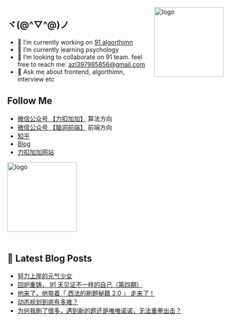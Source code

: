 <img src="https://github-readme-stats.vercel.app/api?username=azl397985856&show_icons=true" alt="logo" height="160" align="right" style="margin: 5px; margin-bottom: 20px;" />

## ヾ(@^▽^@)ノ

- 🔭 I’m currently working on  [91 algorthimn](https://lucifer.ren/blog/2020/10/19/91-algo-2/)
- 🌱 I’m currently learning psychology
- 👯 I’m looking to collaborate on 91 team. feel free to reach me: azl397985856@gmail.com
- 💬 Ask me about frontend, algorthimn, interview etc

##  Follow Me

- [微信公众号 【力扣加加】](https://tva1.sinaimg.cn/large/007S8ZIlly1gfcuzagjalj30p00dwabs.jpg) 算法方向
- [微信公众号 【脑洞前端】](https://tva1.sinaimg.cn/large/007S8ZIlly1gfxro1x125j30oz0dw43s.jpg) 前端方向
- [知乎](https://www.zhihu.com/people/lu-xiao-13-70)
- [Blog](https://lucifer.ren/blog/)
- [力扣加加网站](http://leetcode-solution.cn/) 

<img src="https://github-profile-trophy.vercel.app/?username=azl397985856&theme=flat&column=7" alt="logo" height="160" align="center" style="margin: auto; margin-bottom: 20px;" />

## 📕 Latest Blog Posts

<!-- BLOG-POST-LIST:START -->
- [努力上岸的元气少女](https://lucifer.ren/blog/2021/05/10/91-student-1/)
- [回炉重铸， 91 天见证不一样的自己（第四期）](https://lucifer.ren/blog/2021/05/02/91algo-4/)
- [他来了，他带着「 西法的刷题秘籍 2.0 」 走来了！](https://lucifer.ren/blog/2021/04/28/ebook-2.0/)
- [动态规划到底有多难？](https://lucifer.ren/blog/2021/04/20/dp/)
- [为何我刷了很多，遇到新的题还是唯唯诺诺，无法重拳出击？](https://lucifer.ren/blog/2021/04/06/out-of-science/)
<!-- BLOG-POST-LIST:END -->


